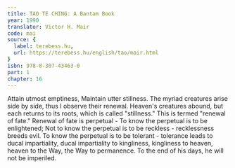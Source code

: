 ```yaml
---
title: TAO TE CHING: A Bantam Book
year: 1990
translator: Victor H. Mair
code: mai
source: {
  label: terebess.hu,
  url: https://terebess.hu/english/tao/mair.html
}
isbn: 978-0-307-43463-0
part: 1
chapter: 16
---
```

Attain utmost emptiness,
Maintain utter stillness.
The myriad creatures arise side by side, thus I observe their renewal.
Heaven's creatures abound,
but each returns to its roots, which is called "stillness."
This is termed "renewal of fate."
Renewal of fate is perpetual -
To know the perpetual is to be enlightened;
Not to know the perpetual is to be reckless - recklessness breeds evil.
To know the perpetual is to be tolerant -
tolerance leads to ducal impartiality,
ducal impartiality to kingliness,
kingliness to heaven,
heaven to the Way,
the Way to permanence.
To the end of his days,
he will not be imperiled.